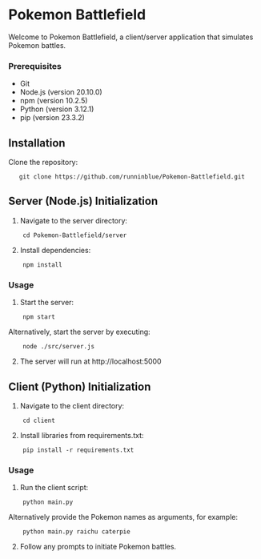 # Pokemon Battlefield

Welcome to Pokemon Battlefield, a client/server application that simulates Pokemon battles.

### Prerequisites
- Git
- Node.js (version 20.10.0)
- npm (version 10.2.5)
- Python (version 3.12.1)
- pip (version 23.3.2)

## Installation
   Clone the repository:
```
   git clone https://github.com/runninblue/Pokemon-Battlefield.git
```

## Server (Node.js) Initialization
1. Navigate to the server directory:
```shell
    cd Pokemon-Battlefield/server
```

2. Install dependencies:
```shell
    npm install
```

### Usage
1. Start the server:
```shell
    npm start
```
    
   Alternatively, start the server by executing:
```shell
    node ./src/server.js
```

2. The server will run at http://localhost:5000

## Client (Python) Initialization
1. Navigate to the client directory:
```shell
    cd client
```

2. Install libraries from requirements.txt:
```shell
    pip install -r requirements.txt
```

### Usage
1. Run the client script:
```shell
    python main.py
```

   Alternatively provide the Pokemon names as arguments, for example:
```shell
    python main.py raichu caterpie
```

2. Follow any prompts to initiate Pokemon battles.

